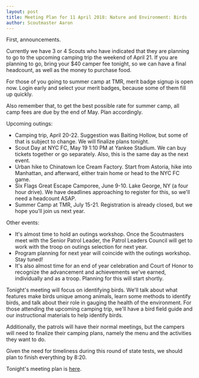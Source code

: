 ```yaml
---
layout: post
title: Meeting Plan for 11 April 2018: Nature and Environment: Birds
author: Scoutmaster Aaron
---
```

First, announcements.

Currently we have 3 or 4 Scouts who have indicated that they are planning to go to the upcoming camping trip the weekend of April 21. If you are planning to go, bring your $40 camper fee tonight, so we can have a final headcount, as well as the money to purchase food.

For those of you going to summer camp at TMR, merit badge signup is open now. Login early and select your merit badges, because some of them fill up quickly.

Also remember that, to get the best possible rate for summer camp, all camp fees are due by the end of May. Plan accordingly.

Upcoming outings:

* Camping trip, April 20-22. Suggestion was Baiting Hollow, but some of that is subject to change. We will finalize plans tonight.
* Scout Day at NYC FC, May 19 1:10 PM at Yankee Stadium. We can buy tickets together or go separately. Also, this is the same day as the next event.
* Urban hike to Chinatown Ice Cream Factory. Start from Astoria, hike into Manhattan, and afterward, either train home or head to the NYC FC game.
* Six Flags Great Escape Camporee, June 9-10. Lake George, NY (a four hour drive). We have deadlines approaching to register for this, so we'll need a headcount ASAP.
* Summer Camp at TMR, July 15-21. Registration is already closed, but we hope you'll join us next year.

Other events:

* It's almost time to hold an outings workshop. Once the Scoutmasters meet with the Senior Patrol Leader, the Patrol Leaders Council will get to work with the troop on outings selection for next year.
* Program planning for next year will coincide with the outings workshop. Stay tuned!
* It's also almost time for an end of year celebration and Court of Honor to recognize the advancement and achievements we've earned, individually and as a troop. Planning for this will start shortly.

Tonight's meeting will focus on identifying birds. We'll talk about what features make birds unique among animals, learn some methods to identify birds, and talk about their role in gauging the health of the environment. For those attending the upcoming camping trip, we'll have a bird field guide and our instructional materials to help identify birds.

Additionally, the patrols will have their normal meetings, but the campers will need to finalize their camping plans, namely the menu and the activities they want to do.

Given the need for timeliness during this round of state tests, we should plan to finish everything by 8:20. 

Tonight's meeting plan is [here](https://docs.google.com/document/d/1RkoW-z_ZU4SnyeNFjdZCb7PSNKkwbho5M-XXzsBAk2g/edit?usp=sharing).

